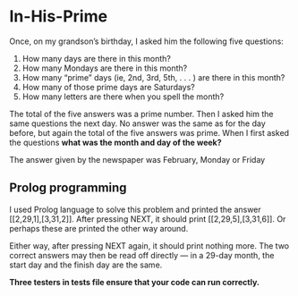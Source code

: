 # In-His-Prime
Once, on my grandson’s birthday, I asked him the following five questions:
1. How many days are there in this month?
2. How many Mondays are there in this month?
3. How many “prime” days (ie, 2nd, 3rd, 5th, . . . ) are there in this month?
4. How many of those prime days are Saturdays?
5. How many letters are there when you spell the month?

The total of the five answers was a prime number. Then I asked him the same questions the next day. No answer was the same as for the day before, but again the total of the five answers was prime. When I first asked the questions **what was the month and day of the week?**

The answer given by the newspaper was February, Monday or Friday

## Prolog programming
I used Prolog language to solve this problem and printed the answer [[2,29,1],[3,31,2]]. After pressing NEXT, it should print [[2,29,5],[3,31,6]]. Or perhaps these are printed the other way around. 

Either way, after pressing NEXT again, it should print nothing more. The two correct answers may then be read off directly — in a 29-day month, the start day and the finish day are the same.

**Three testers in tests file ensure that your code can run correctly.**

